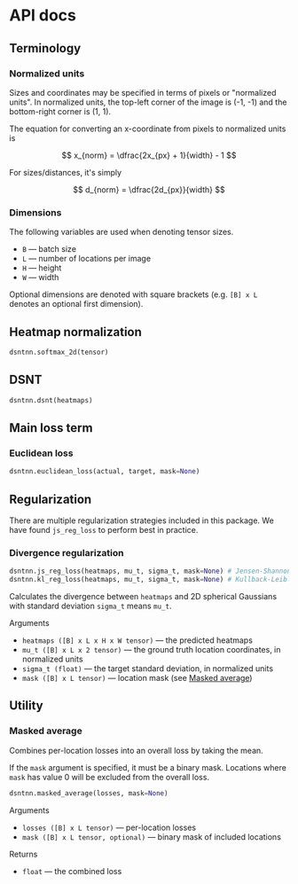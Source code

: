 # API docs

## Terminology

### Normalized units

Sizes and coordinates may be specified in terms of pixels or "normalized units".
In normalized units, the top-left corner of the image is (-1, -1) and the bottom-right
corner is (1, 1).

The equation for converting an x-coordinate from pixels to normalized units is

$$
x_{norm} = \dfrac{2x_{px} + 1}{width} - 1
$$

For sizes/distances, it's simply

$$
d_{norm} = \dfrac{2d_{px}}{width}
$$

### Dimensions

The following variables are used when denoting tensor sizes.

* `B` — batch size
* `L` — number of locations per image
* `H` — height
* `W` — width

Optional dimensions are denoted with square brackets (e.g. `[B] x L` denotes an optional
first dimension).

## Heatmap normalization

```python
dsntnn.softmax_2d(tensor)
```

## DSNT

```python
dsntnn.dsnt(heatmaps)
```

## Main loss term

### Euclidean loss

```python
dsntnn.euclidean_loss(actual, target, mask=None)
```

## Regularization

There are multiple regularization strategies included in this package.
We have found `js_reg_loss` to perform best in practice.

### Divergence regularization

```python
dsntnn.js_reg_loss(heatmaps, mu_t, sigma_t, mask=None) # Jensen-Shannon divergence
dsntnn.kl_reg_loss(heatmaps, mu_t, sigma_t, mask=None) # Kullback-Leibler divergence
```

Calculates the divergence between `heatmaps` and 2D spherical Gaussians
with standard deviation `sigma_t` means `mu_t`.

Arguments

* `heatmaps ([B] x L x H x W tensor)` — the predicted heatmaps
* `mu_t ([B] x L x 2 tensor)` — the ground truth location coordinates, in normalized units
* `sigma_t (float)` — the target standard deviation, in normalized units
* `mask ([B] x L tensor)` — location mask (see [Masked average](#masked-average))

## Utility

### Masked average

Combines per-location losses into an overall loss by taking the mean.

If the `mask` argument is specified, it must be a binary mask.
Locations where `mask` has value 0 will be excluded from the overall loss.

```python
dsntnn.masked_average(losses, mask=None)
```

Arguments

* `losses ([B] x L tensor)` — per-location losses
* `mask ([B] x L tensor, optional)` — binary mask of included locations

Returns

* `float` — the combined loss
